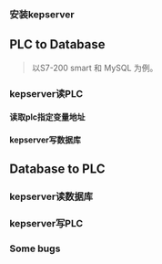 ### 安装kepserver


## PLC to Database
> 以S7-200 smart 和 MySQL 为例。

### kepserver读PLC


#### 读取plc指定变量地址


#### kepserver写数据库


## Database to PLC


### kepserver读数据库


### kepserver写PLC


### Some bugs
